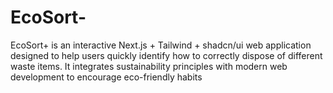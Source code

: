 # EcoSort-
EcoSort+ is an interactive Next.js + Tailwind + shadcn/ui web application designed to help users quickly identify how to correctly dispose of different waste items. It integrates sustainability principles with modern web development to encourage eco-friendly habits
